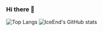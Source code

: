 ### Hi there 👋

![Top Langs](https://github-readme-stats.vercel.app/api/top-langs/?username=cuijiawei123)
![IceEnd's GitHub stats](https://github-immortality.vercel.app/api?username=cuijiawei123)



